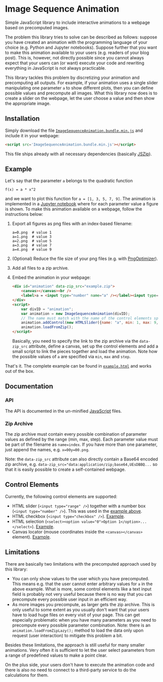 # Image Sequence Animation
Simple JavaScript library to include interactive animations to a webpage based on precomputed images.

The problem this library tries to solve can be described as follows: suppose you have created an animation with the programming language of your choice (e.g. Python and Jupyter notebooks). Suppose further that you want to make this animation available to your users (e.g. readers of your blog post). This is, however, not directly possible since you cannot always expect that your users can (or want) execute your code and rewriting everything in JavaScript is not always practicable.

This library tackles this problem by discretizing your animation and precomputing all outputs. For example, if your animation uses a single slider manipulating one parameter `a` to show different plots, then you can define possible values and precompute all images. What this library now does is to create a slider on the webpage, let the user choose a value and then show the appropriate image.

## Installation
Simply download the file [`ImageSequenceAnimation.bundle.min.js`](dist/ImageSequenceAnimation.bundle.min.js) and include it in your webpage:
```html
<script src='ImageSequenceAnimation.bundle.min.js'></script>
```
This file ships already with all necessary dependencies (basically [JSZip](https://stuk.github.io/jszip/)).

## Example
Let's say that the parameter `a` belongs to the quadratic function
```
f(x) = a * x^2
```
and we want to plot this function for `a = [1, 3, 5, 7, 9]`. The animation is implemented in a [Jupyter notebook](example/example.ipynb) where for each parameter value a figure is shown. To make this animation available on a webpage, follow the instructions below:

1. Export all figures as png files with an index-based filename:
    ```
    a=0.png  # value 1
    a=1.png  # value 3
    a=2.png  # value 5
    a=3.png  # value 7
    a=4.png  # value 9
    ```
2. (Optional) Reduce the file size of your png files (e.g. with [PngOptimizer](https://psydk.org/pngoptimizer)).
3. Add all files to a zip archive.
4. Embed the animation in your webpage:
    ```html
    <div id="animation" data-zip_src="example.zip">
        <canvas></canvas><br />
        <label>a = <input type="number" name="a" /></label><input type="range" name="a" /><br />
    </div>
    <script>
        var divID = "animation";
        var animation = new ImageSequenceAnimation(divID);
        // The name must match with the name of the control elements specified in the div above
        animation.addControl(new HTMLSlider({name: "a", min: 1, max: 9, step: 2}));
        animation.loadFromZip();
    </script>
    ```

    Basically, you need to specify the link to the zip archive via the `data-zip_src` attribute, define a canvas, set up the control elements and add a small script to link the pieces together and load the animation. Note how the possible values of `a` are specified via `min`, `max` and `step`.

That's it. The complete example can be found in [`example.html`](example/example.html) and works out of the box.

## Documentation
### API
The API is documented in the un-minified [JavaScript](src) files.

### Zip Archive
The zip archive must contain every possible combination of parameter values as defined by the range (min, max, step). Each parameter value must be part of the filename as `name=index`. If you have more than one parameter, just append the names, e.g. `x=00y=00.png`.

Note: the `data-zip_src` attribute can also directly contain a Base64 encoded zip archive, e.g. `data-zip_src="data:application/zip;base64,UEsDBBQ...` so that it is easily possible to create a self-contained webpage.

## Control Elements
Currently, the following control elements are supported:
* HTML slider (`<input type="range" />`) together with a number box (`<input type="number" />`). This was used in the [example above](#example).
* HTML checkbox (`<input type="checkbox" />`). [Example](https://milania.de/showcase/Maximaler_Konsum_im_Solow-Modell).
* HTML selection (`<select><option value="0">Option 1</option>...</select>`). [Example](https://milania.de/showcase/Hyperparameters_of_an_SVM_with_an_RBF_kernel).
* Canvas locator (mouse coordinates inside the `<canvas></canvas>` element). [Example](https://milania.de/showcase/Barycentric_coordinates).

## Limitations
There are basically two limitations with the precomputed approach used by this library:
* You can only show values to the user which you have precomputed. This means e.g. that the user cannot enter arbitrary values for `a` in the above example. What is more, some control elements like a text input field is probably not very useful because there is no way that you can precompute every possible user input in an efficient way.
* As more images you precompute, as larger gets the zip archive. This is only useful to some extent as you usually don't want that your users have to load huge files on every visit of your page. This can get especially problematic when you have many parameters as you need to precompute every possible parameter combination. Note: there is an `animation.loadFromZipLazy();` method to load the data only upon request (user interaction) to mitigate this problem a bit.

Besides these limitations, the approach is still useful for many smaller animations. Very often it is sufficient to let the user select parameters from a range of predefined values to make a point clear.

On the plus side, your users don't have to execute the animation code and there is also no need to connect to a third-party service to do the calculations for them.
